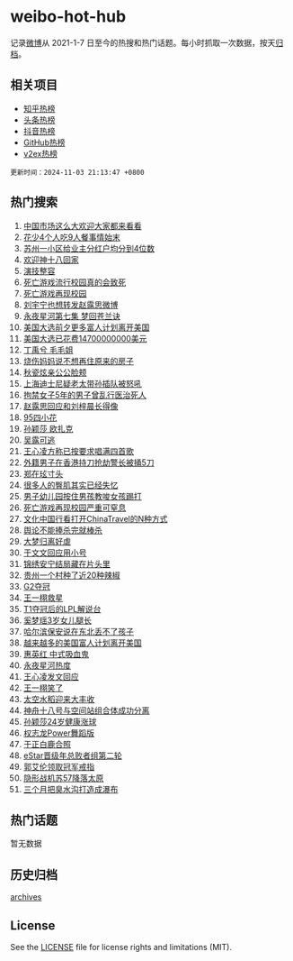 # weibo-hot-hub

记录[微博](https://www.weibo.com)从 2021-1-7 日至今的热搜和热门话题。每小时抓取一次数据，按天[归档](archives)。

## 相关项目

- [知乎热榜](https://github.com/lonnyzhang423/zhihu-hot-hub)
- [头条热榜](https://github.com/lonnyzhang423/toutiao-hot-hub)
- [抖音热榜](https://github.com/lonnyzhang423/douyin-hot-hub)
- [GitHub热榜](https://github.com/lonnyzhang423/github-hot-hub)
- [v2ex热榜](https://github.com/lonnyzhang423/v2ex-hot-hub)


`更新时间：2024-11-03 21:13:47 +0800`

## 热门搜索

1. [中国市场这么大欢迎大家都来看看](https://m.weibo.cn/search?containerid=100103type%3D1%26t%3D10%26q%3D%23%E4%B8%AD%E5%9B%BD%E5%B8%82%E5%9C%BA%E8%BF%99%E4%B9%88%E5%A4%A7%E6%AC%A2%E8%BF%8E%E5%A4%A7%E5%AE%B6%E9%83%BD%E6%9D%A5%E7%9C%8B%E7%9C%8B%23&stream_entry_id=51&isnewpage=1&extparam=seat%3D1%26stream_entry_id%3D51%26c_type%3D51%26pos%3D0%26cate%3D10103%26q%3D%2523%25E4%25B8%25AD%25E5%259B%25BD%25E5%25B8%2582%25E5%259C%25BA%25E8%25BF%2599%25E4%25B9%2588%25E5%25A4%25A7%25E6%25AC%25A2%25E8%25BF%258E%25E5%25A4%25A7%25E5%25AE%25B6%25E9%2583%25BD%25E6%259D%25A5%25E7%259C%258B%25E7%259C%258B%2523%26dgr%3D0%26filter_type%3Drealtimehot%26display_time%3D1730639626%26pre_seqid%3D17306396268630277389288)
1. [花少4个人吃9人餐事情始末](https://m.weibo.cn/search?containerid=100103type%3D1%26t%3D10%26q%3D%23%E8%8A%B1%E5%B0%914%E4%B8%AA%E4%BA%BA%E5%90%839%E4%BA%BA%E9%A4%90%E4%BA%8B%E6%83%85%E5%A7%8B%E6%9C%AB%23&stream_entry_id=31&isnewpage=1&extparam=seat%3D1%26c_type%3D31%26cate%3D5001%26pos%3D0%26realpos%3D1%26stream_entry_id%3D31%26flag%3D2%26filter_type%3Drealtimehot%26lcate%3D5001%26q%3D%2523%25E8%258A%25B1%25E5%25B0%25914%25E4%25B8%25AA%25E4%25BA%25BA%25E5%2590%25839%25E4%25BA%25BA%25E9%25A4%2590%25E4%25BA%258B%25E6%2583%2585%25E5%25A7%258B%25E6%259C%25AB%2523%26dgr%3D0%26band_rank%3D1%26display_time%3D1730639626%26pre_seqid%3D17306396268630277389288)
1. [苏州一小区给业主分红户均分到4位数](https://m.weibo.cn/search?containerid=100103type%3D1%26t%3D10%26q%3D%23%E8%8B%8F%E5%B7%9E%E4%B8%80%E5%B0%8F%E5%8C%BA%E7%BB%99%E4%B8%9A%E4%B8%BB%E5%88%86%E7%BA%A2%E6%88%B7%E5%9D%87%E5%88%86%E5%88%B04%E4%BD%8D%E6%95%B0%23&stream_entry_id=31&isnewpage=1&extparam=seat%3D1%26c_type%3D31%26cate%3D5001%26pos%3D1%26realpos%3D2%26stream_entry_id%3D31%26flag%3D1%26filter_type%3Drealtimehot%26lcate%3D5001%26q%3D%2523%25E8%258B%258F%25E5%25B7%259E%25E4%25B8%2580%25E5%25B0%258F%25E5%258C%25BA%25E7%25BB%2599%25E4%25B8%259A%25E4%25B8%25BB%25E5%2588%2586%25E7%25BA%25A2%25E6%2588%25B7%25E5%259D%2587%25E5%2588%2586%25E5%2588%25B04%25E4%25BD%258D%25E6%2595%25B0%2523%26dgr%3D0%26band_rank%3D2%26display_time%3D1730639626%26pre_seqid%3D17306396268630277389288)
1. [欢迎神十八回家](https://m.weibo.cn/search?containerid=100103type%3D1%26t%3D10%26q%3D%23%E6%AC%A2%E8%BF%8E%E7%A5%9E%E5%8D%81%E5%85%AB%E5%9B%9E%E5%AE%B6%23&stream_entry_id=31&isnewpage=1&extparam=seat%3D1%26c_type%3D31%26cate%3D5001%26pos%3D2%26realpos%3D3%26stream_entry_id%3D31%26flag%3D1%26filter_type%3Drealtimehot%26lcate%3D5001%26q%3D%2523%25E6%25AC%25A2%25E8%25BF%258E%25E7%25A5%259E%25E5%258D%2581%25E5%2585%25AB%25E5%259B%259E%25E5%25AE%25B6%2523%26dgr%3D0%26band_rank%3D3%26display_time%3D1730639626%26pre_seqid%3D17306396268630277389288)
1. [演技整容](https://m.weibo.cn/search?containerid=100103type%3D1%26t%3D10%26q%3D%E6%BC%94%E6%8A%80%E6%95%B4%E5%AE%B9&stream_entry_id=31&isnewpage=1&extparam=seat%3D1%26c_type%3D31%26cate%3D5001%26pos%3D3%26realpos%3D4%26stream_entry_id%3D31%26flag%3D1%26filter_type%3Drealtimehot%26lcate%3D5001%26q%3D%25E6%25BC%2594%25E6%258A%2580%25E6%2595%25B4%25E5%25AE%25B9%26dgr%3D0%26band_rank%3D4%26display_time%3D1730639626%26pre_seqid%3D17306396268630277389288)
1. [死亡游戏流行校园真的会致死](https://m.weibo.cn/search?containerid=100103type%3D1%26t%3D10%26q%3D%23%E6%AD%BB%E4%BA%A1%E6%B8%B8%E6%88%8F%E6%B5%81%E8%A1%8C%E6%A0%A1%E5%9B%AD%E7%9C%9F%E7%9A%84%E4%BC%9A%E8%87%B4%E6%AD%BB%23&stream_entry_id=31&isnewpage=1&extparam=seat%3D1%26c_type%3D31%26cate%3D5001%26pos%3D4%26realpos%3D5%26stream_entry_id%3D31%26flag%3D1%26filter_type%3Drealtimehot%26lcate%3D5001%26q%3D%2523%25E6%25AD%25BB%25E4%25BA%25A1%25E6%25B8%25B8%25E6%2588%258F%25E6%25B5%2581%25E8%25A1%258C%25E6%25A0%25A1%25E5%259B%25AD%25E7%259C%259F%25E7%259A%2584%25E4%25BC%259A%25E8%2587%25B4%25E6%25AD%25BB%2523%26dgr%3D0%26band_rank%3D5%26display_time%3D1730639626%26pre_seqid%3D17306396268630277389288)
1. [死亡游戏再现校园](https://m.weibo.cn/search?containerid=100103type%3D1%26t%3D10%26q%3D%23%E6%AD%BB%E4%BA%A1%E6%B8%B8%E6%88%8F%E5%86%8D%E7%8E%B0%E6%A0%A1%E5%9B%AD%23&stream_entry_id=31&isnewpage=1&extparam=seat%3D1%26c_type%3D31%26cate%3D5001%26pos%3D5%26realpos%3D6%26stream_entry_id%3D31%26flag%3D0%26filter_type%3Drealtimehot%26lcate%3D5001%26q%3D%2523%25E6%25AD%25BB%25E4%25BA%25A1%25E6%25B8%25B8%25E6%2588%258F%25E5%2586%258D%25E7%258E%25B0%25E6%25A0%25A1%25E5%259B%25AD%2523%26dgr%3D0%26band_rank%3D6%26display_time%3D1730639626%26pre_seqid%3D17306396268630277389288)
1. [刘宇宁也想转发赵露思微博](https://m.weibo.cn/search?containerid=100103type%3D1%26t%3D10%26q%3D%23%E5%88%98%E5%AE%87%E5%AE%81%E4%B9%9F%E6%83%B3%E8%BD%AC%E5%8F%91%E8%B5%B5%E9%9C%B2%E6%80%9D%E5%BE%AE%E5%8D%9A%23&stream_entry_id=31&isnewpage=1&extparam=seat%3D1%26c_type%3D31%26cate%3D5001%26pos%3D6%26realpos%3D7%26stream_entry_id%3D31%26flag%3D1%26filter_type%3Drealtimehot%26lcate%3D5001%26q%3D%2523%25E5%2588%2598%25E5%25AE%2587%25E5%25AE%2581%25E4%25B9%259F%25E6%2583%25B3%25E8%25BD%25AC%25E5%258F%2591%25E8%25B5%25B5%25E9%259C%25B2%25E6%2580%259D%25E5%25BE%25AE%25E5%258D%259A%2523%26dgr%3D0%26band_rank%3D7%26display_time%3D1730639626%26pre_seqid%3D17306396268630277389288)
1. [永夜星河第七集 梦回苍兰诀](https://m.weibo.cn/search?containerid=100103type%3D1%26t%3D10%26q%3D%E6%B0%B8%E5%A4%9C%E6%98%9F%E6%B2%B3%E7%AC%AC%E4%B8%83%E9%9B%86+%E6%A2%A6%E5%9B%9E%E8%8B%8D%E5%85%B0%E8%AF%80&stream_entry_id=31&isnewpage=1&extparam=seat%3D1%26c_type%3D31%26cate%3D5001%26pos%3D7%26realpos%3D8%26stream_entry_id%3D31%26flag%3D1%26filter_type%3Drealtimehot%26lcate%3D5001%26q%3D%25E6%25B0%25B8%25E5%25A4%259C%25E6%2598%259F%25E6%25B2%25B3%25E7%25AC%25AC%25E4%25B8%2583%25E9%259B%2586%2520%25E6%25A2%25A6%25E5%259B%259E%25E8%258B%258D%25E5%2585%25B0%25E8%25AF%2580%26dgr%3D0%26band_rank%3D8%26display_time%3D1730639626%26pre_seqid%3D17306396268630277389288)
1. [美国大选前夕更多富人计划离开美国](https://m.weibo.cn/search?containerid=100103type%3D1%26t%3D10%26q%3D%23%E7%BE%8E%E5%9B%BD%E5%A4%A7%E9%80%89%E5%89%8D%E5%A4%95%E6%9B%B4%E5%A4%9A%E5%AF%8C%E4%BA%BA%E8%AE%A1%E5%88%92%E7%A6%BB%E5%BC%80%E7%BE%8E%E5%9B%BD%23&stream_entry_id=31&isnewpage=1&extparam=seat%3D1%26c_type%3D31%26cate%3D5001%26pos%3D8%26realpos%3D9%26stream_entry_id%3D31%26flag%3D0%26filter_type%3Drealtimehot%26lcate%3D5001%26q%3D%2523%25E7%25BE%258E%25E5%259B%25BD%25E5%25A4%25A7%25E9%2580%2589%25E5%2589%258D%25E5%25A4%2595%25E6%259B%25B4%25E5%25A4%259A%25E5%25AF%258C%25E4%25BA%25BA%25E8%25AE%25A1%25E5%2588%2592%25E7%25A6%25BB%25E5%25BC%2580%25E7%25BE%258E%25E5%259B%25BD%2523%26dgr%3D0%26band_rank%3D9%26display_time%3D1730639626%26pre_seqid%3D17306396268630277389288)
1. [美国大选已花费14700000000美元](https://m.weibo.cn/search?containerid=100103type%3D1%26t%3D10%26q%3D%23%E7%BE%8E%E5%9B%BD%E5%A4%A7%E9%80%89%E5%B7%B2%E8%8A%B1%E8%B4%B914700000000%E7%BE%8E%E5%85%83%23&stream_entry_id=31&isnewpage=1&extparam=seat%3D1%26c_type%3D31%26cate%3D5001%26pos%3D9%26realpos%3D10%26stream_entry_id%3D31%26flag%3D1%26filter_type%3Drealtimehot%26lcate%3D5001%26q%3D%2523%25E7%25BE%258E%25E5%259B%25BD%25E5%25A4%25A7%25E9%2580%2589%25E5%25B7%25B2%25E8%258A%25B1%25E8%25B4%25B914700000000%25E7%25BE%258E%25E5%2585%2583%2523%26dgr%3D0%26band_rank%3D10%26display_time%3D1730639626%26pre_seqid%3D17306396268630277389288)
1. [丁禹兮 毛毛姐](https://m.weibo.cn/search?containerid=100103type%3D1%26t%3D10%26q%3D%E4%B8%81%E7%A6%B9%E5%85%AE+%E6%AF%9B%E6%AF%9B%E5%A7%90&stream_entry_id=31&isnewpage=1&extparam=seat%3D1%26c_type%3D31%26cate%3D5001%26pos%3D10%26realpos%3D11%26stream_entry_id%3D31%26flag%3D1%26filter_type%3Drealtimehot%26lcate%3D5001%26q%3D%25E4%25B8%2581%25E7%25A6%25B9%25E5%2585%25AE%2520%25E6%25AF%259B%25E6%25AF%259B%25E5%25A7%2590%26dgr%3D0%26band_rank%3D11%26display_time%3D1730639626%26pre_seqid%3D17306396268630277389288)
1. [烧伤妈妈说不想再住原来的房子](https://m.weibo.cn/search?containerid=100103type%3D1%26t%3D10%26q%3D%23%E7%83%A7%E4%BC%A4%E5%A6%88%E5%A6%88%E8%AF%B4%E4%B8%8D%E6%83%B3%E5%86%8D%E4%BD%8F%E5%8E%9F%E6%9D%A5%E7%9A%84%E6%88%BF%E5%AD%90%23&stream_entry_id=31&isnewpage=1&extparam=seat%3D1%26c_type%3D31%26cate%3D5001%26pos%3D11%26realpos%3D12%26stream_entry_id%3D31%26flag%3D0%26filter_type%3Drealtimehot%26lcate%3D5001%26q%3D%2523%25E7%2583%25A7%25E4%25BC%25A4%25E5%25A6%2588%25E5%25A6%2588%25E8%25AF%25B4%25E4%25B8%258D%25E6%2583%25B3%25E5%2586%258D%25E4%25BD%258F%25E5%258E%259F%25E6%259D%25A5%25E7%259A%2584%25E6%2588%25BF%25E5%25AD%2590%2523%26dgr%3D0%26band_rank%3D12%26display_time%3D1730639626%26pre_seqid%3D17306396268630277389288)
1. [秋瓷炫亲公公脸颊](https://m.weibo.cn/search?containerid=100103type%3D1%26t%3D10%26q%3D%23%E7%A7%8B%E7%93%B7%E7%82%AB%E4%BA%B2%E5%85%AC%E5%85%AC%E8%84%B8%E9%A2%8A%23&stream_entry_id=31&isnewpage=1&extparam=seat%3D1%26c_type%3D31%26cate%3D5001%26pos%3D12%26realpos%3D13%26stream_entry_id%3D31%26flag%3D2%26filter_type%3Drealtimehot%26lcate%3D5001%26q%3D%2523%25E7%25A7%258B%25E7%2593%25B7%25E7%2582%25AB%25E4%25BA%25B2%25E5%2585%25AC%25E5%2585%25AC%25E8%2584%25B8%25E9%25A2%258A%2523%26dgr%3D0%26band_rank%3D13%26display_time%3D1730639626%26pre_seqid%3D17306396268630277389288)
1. [上海迪士尼疑老太带孙插队被怒吼](https://m.weibo.cn/search?containerid=100103type%3D1%26t%3D10%26q%3D%23%E4%B8%8A%E6%B5%B7%E8%BF%AA%E5%A3%AB%E5%B0%BC%E7%96%91%E8%80%81%E5%A4%AA%E5%B8%A6%E5%AD%99%E6%8F%92%E9%98%9F%E8%A2%AB%E6%80%92%E5%90%BC%23&stream_entry_id=31&isnewpage=1&extparam=seat%3D1%26c_type%3D31%26cate%3D5001%26pos%3D13%26realpos%3D14%26stream_entry_id%3D31%26flag%3D1%26filter_type%3Drealtimehot%26lcate%3D5001%26q%3D%2523%25E4%25B8%258A%25E6%25B5%25B7%25E8%25BF%25AA%25E5%25A3%25AB%25E5%25B0%25BC%25E7%2596%2591%25E8%2580%2581%25E5%25A4%25AA%25E5%25B8%25A6%25E5%25AD%2599%25E6%258F%2592%25E9%2598%259F%25E8%25A2%25AB%25E6%2580%2592%25E5%2590%25BC%2523%26dgr%3D0%26band_rank%3D14%26display_time%3D1730639626%26pre_seqid%3D17306396268630277389288)
1. [拘禁女子5年的男子曾乱行医治死人](https://m.weibo.cn/search?containerid=100103type%3D1%26t%3D10%26q%3D%23%E6%8B%98%E7%A6%81%E5%A5%B3%E5%AD%905%E5%B9%B4%E7%9A%84%E7%94%B7%E5%AD%90%E6%9B%BE%E4%B9%B1%E8%A1%8C%E5%8C%BB%E6%B2%BB%E6%AD%BB%E4%BA%BA%23&stream_entry_id=31&isnewpage=1&extparam=seat%3D1%26c_type%3D31%26cate%3D5001%26pos%3D14%26realpos%3D15%26stream_entry_id%3D31%26flag%3D1%26filter_type%3Drealtimehot%26lcate%3D5001%26q%3D%2523%25E6%258B%2598%25E7%25A6%2581%25E5%25A5%25B3%25E5%25AD%25905%25E5%25B9%25B4%25E7%259A%2584%25E7%2594%25B7%25E5%25AD%2590%25E6%259B%25BE%25E4%25B9%25B1%25E8%25A1%258C%25E5%258C%25BB%25E6%25B2%25BB%25E6%25AD%25BB%25E4%25BA%25BA%2523%26dgr%3D0%26band_rank%3D15%26display_time%3D1730639626%26pre_seqid%3D17306396268630277389288)
1. [赵露思回应和刘梓晨长得像](https://m.weibo.cn/search?containerid=100103type%3D1%26t%3D10%26q%3D%23%E8%B5%B5%E9%9C%B2%E6%80%9D%E5%9B%9E%E5%BA%94%E5%92%8C%E5%88%98%E6%A2%93%E6%99%A8%E9%95%BF%E5%BE%97%E5%83%8F%23&stream_entry_id=31&isnewpage=1&extparam=seat%3D1%26c_type%3D31%26cate%3D5001%26pos%3D15%26realpos%3D16%26stream_entry_id%3D31%26flag%3D2%26filter_type%3Drealtimehot%26lcate%3D5001%26q%3D%2523%25E8%25B5%25B5%25E9%259C%25B2%25E6%2580%259D%25E5%259B%259E%25E5%25BA%2594%25E5%2592%258C%25E5%2588%2598%25E6%25A2%2593%25E6%2599%25A8%25E9%2595%25BF%25E5%25BE%2597%25E5%2583%258F%2523%26dgr%3D0%26band_rank%3D16%26display_time%3D1730639626%26pre_seqid%3D17306396268630277389288)
1. [95四小花](https://m.weibo.cn/search?containerid=100103type%3D1%26t%3D10%26q%3D95%E5%9B%9B%E5%B0%8F%E8%8A%B1&stream_entry_id=31&isnewpage=1&extparam=seat%3D1%26c_type%3D31%26cate%3D5001%26pos%3D16%26realpos%3D17%26stream_entry_id%3D31%26flag%3D0%26filter_type%3Drealtimehot%26lcate%3D5001%26q%3D95%25E5%259B%259B%25E5%25B0%258F%25E8%258A%25B1%26dgr%3D0%26band_rank%3D17%26display_time%3D1730639626%26pre_seqid%3D17306396268630277389288)
1. [孙颖莎 欧扎克](https://m.weibo.cn/search?containerid=100103type%3D1%26t%3D10%26q%3D%E5%AD%99%E9%A2%96%E8%8E%8E+%E6%AC%A7%E6%89%8E%E5%85%8B&stream_entry_id=31&isnewpage=1&extparam=seat%3D1%26c_type%3D31%26cate%3D5001%26pos%3D17%26realpos%3D18%26stream_entry_id%3D31%26flag%3D0%26filter_type%3Drealtimehot%26lcate%3D5001%26q%3D%25E5%25AD%2599%25E9%25A2%2596%25E8%258E%258E%2520%25E6%25AC%25A7%25E6%2589%258E%25E5%2585%258B%26dgr%3D0%26band_rank%3D18%26display_time%3D1730639626%26pre_seqid%3D17306396268630277389288)
1. [吴露可逃](https://m.weibo.cn/search?containerid=100103type%3D1%26t%3D10%26q%3D%23%E5%90%B4%E9%9C%B2%E5%8F%AF%E9%80%83%23&stream_entry_id=31&isnewpage=1&extparam=seat%3D1%26c_type%3D31%26cate%3D5001%26pos%3D18%26realpos%3D19%26stream_entry_id%3D31%26flag%3D2%26filter_type%3Drealtimehot%26lcate%3D5001%26q%3D%2523%25E5%2590%25B4%25E9%259C%25B2%25E5%258F%25AF%25E9%2580%2583%2523%26dgr%3D0%26band_rank%3D19%26display_time%3D1730639626%26pre_seqid%3D17306396268630277389288)
1. [王心凌方称已按要求唱满四首歌](https://m.weibo.cn/search?containerid=100103type%3D1%26t%3D10%26q%3D%23%E7%8E%8B%E5%BF%83%E5%87%8C%E6%96%B9%E7%A7%B0%E5%B7%B2%E6%8C%89%E8%A6%81%E6%B1%82%E5%94%B1%E6%BB%A1%E5%9B%9B%E9%A6%96%E6%AD%8C%23&stream_entry_id=31&isnewpage=1&extparam=seat%3D1%26c_type%3D31%26cate%3D5001%26pos%3D19%26realpos%3D20%26stream_entry_id%3D31%26flag%3D2%26filter_type%3Drealtimehot%26lcate%3D5001%26q%3D%2523%25E7%258E%258B%25E5%25BF%2583%25E5%2587%258C%25E6%2596%25B9%25E7%25A7%25B0%25E5%25B7%25B2%25E6%258C%2589%25E8%25A6%2581%25E6%25B1%2582%25E5%2594%25B1%25E6%25BB%25A1%25E5%259B%259B%25E9%25A6%2596%25E6%25AD%258C%2523%26dgr%3D0%26band_rank%3D20%26display_time%3D1730639626%26pre_seqid%3D17306396268630277389288)
1. [外籍男子在香港持刀抢劫警长被捅5刀](https://m.weibo.cn/search?containerid=100103type%3D1%26t%3D10%26q%3D%23%E5%A4%96%E7%B1%8D%E7%94%B7%E5%AD%90%E5%9C%A8%E9%A6%99%E6%B8%AF%E6%8C%81%E5%88%80%E6%8A%A2%E5%8A%AB%E8%AD%A6%E9%95%BF%E8%A2%AB%E6%8D%855%E5%88%80%23&stream_entry_id=31&isnewpage=1&extparam=seat%3D1%26c_type%3D31%26cate%3D5001%26pos%3D20%26realpos%3D21%26stream_entry_id%3D31%26flag%3D1%26filter_type%3Drealtimehot%26lcate%3D5001%26q%3D%2523%25E5%25A4%2596%25E7%25B1%258D%25E7%2594%25B7%25E5%25AD%2590%25E5%259C%25A8%25E9%25A6%2599%25E6%25B8%25AF%25E6%258C%2581%25E5%2588%2580%25E6%258A%25A2%25E5%258A%25AB%25E8%25AD%25A6%25E9%2595%25BF%25E8%25A2%25AB%25E6%258D%25855%25E5%2588%2580%2523%26dgr%3D0%26band_rank%3D21%26display_time%3D1730639626%26pre_seqid%3D17306396268630277389288)
1. [郑在玹寸头](https://m.weibo.cn/search?containerid=100103type%3D1%26t%3D10%26q%3D%23%E9%83%91%E5%9C%A8%E7%8E%B9%E5%AF%B8%E5%A4%B4%23&stream_entry_id=31&isnewpage=1&extparam=seat%3D1%26c_type%3D31%26cate%3D5001%26pos%3D21%26realpos%3D22%26stream_entry_id%3D31%26flag%3D1%26filter_type%3Drealtimehot%26lcate%3D5001%26q%3D%2523%25E9%2583%2591%25E5%259C%25A8%25E7%258E%25B9%25E5%25AF%25B8%25E5%25A4%25B4%2523%26dgr%3D0%26band_rank%3D22%26display_time%3D1730639626%26pre_seqid%3D17306396268630277389288)
1. [很多人的臀肌其实已经失忆](https://m.weibo.cn/search?containerid=100103type%3D1%26t%3D10%26q%3D%23%E5%BE%88%E5%A4%9A%E4%BA%BA%E7%9A%84%E8%87%80%E8%82%8C%E5%85%B6%E5%AE%9E%E5%B7%B2%E7%BB%8F%E5%A4%B1%E5%BF%86%23&stream_entry_id=31&isnewpage=1&extparam=seat%3D1%26c_type%3D31%26cate%3D5001%26pos%3D22%26realpos%3D23%26stream_entry_id%3D31%26flag%3D1%26filter_type%3Drealtimehot%26lcate%3D5001%26q%3D%2523%25E5%25BE%2588%25E5%25A4%259A%25E4%25BA%25BA%25E7%259A%2584%25E8%2587%2580%25E8%2582%258C%25E5%2585%25B6%25E5%25AE%259E%25E5%25B7%25B2%25E7%25BB%258F%25E5%25A4%25B1%25E5%25BF%2586%2523%26dgr%3D0%26band_rank%3D23%26display_time%3D1730639626%26pre_seqid%3D17306396268630277389288)
1. [男子幼儿园按住男孩教唆女孩踢打](https://m.weibo.cn/search?containerid=100103type%3D1%26t%3D10%26q%3D%23%E7%94%B7%E5%AD%90%E5%B9%BC%E5%84%BF%E5%9B%AD%E6%8C%89%E4%BD%8F%E7%94%B7%E5%AD%A9%E6%95%99%E5%94%86%E5%A5%B3%E5%AD%A9%E8%B8%A2%E6%89%93%23&stream_entry_id=31&isnewpage=1&extparam=seat%3D1%26c_type%3D31%26cate%3D5001%26pos%3D23%26realpos%3D24%26stream_entry_id%3D31%26flag%3D0%26filter_type%3Drealtimehot%26lcate%3D5001%26q%3D%2523%25E7%2594%25B7%25E5%25AD%2590%25E5%25B9%25BC%25E5%2584%25BF%25E5%259B%25AD%25E6%258C%2589%25E4%25BD%258F%25E7%2594%25B7%25E5%25AD%25A9%25E6%2595%2599%25E5%2594%2586%25E5%25A5%25B3%25E5%25AD%25A9%25E8%25B8%25A2%25E6%2589%2593%2523%26dgr%3D0%26band_rank%3D24%26display_time%3D1730639626%26pre_seqid%3D17306396268630277389288)
1. [死亡游戏再现校园严重可窒息](https://m.weibo.cn/search?containerid=100103type%3D1%26t%3D10%26q%3D%23%E6%AD%BB%E4%BA%A1%E6%B8%B8%E6%88%8F%E5%86%8D%E7%8E%B0%E6%A0%A1%E5%9B%AD%E4%B8%A5%E9%87%8D%E5%8F%AF%E7%AA%92%E6%81%AF%23&stream_entry_id=31&isnewpage=1&extparam=seat%3D1%26c_type%3D31%26cate%3D5001%26pos%3D24%26realpos%3D25%26stream_entry_id%3D31%26flag%3D0%26filter_type%3Drealtimehot%26lcate%3D5001%26q%3D%2523%25E6%25AD%25BB%25E4%25BA%25A1%25E6%25B8%25B8%25E6%2588%258F%25E5%2586%258D%25E7%258E%25B0%25E6%25A0%25A1%25E5%259B%25AD%25E4%25B8%25A5%25E9%2587%258D%25E5%258F%25AF%25E7%25AA%2592%25E6%2581%25AF%2523%26dgr%3D0%26band_rank%3D25%26display_time%3D1730639626%26pre_seqid%3D17306396268630277389288)
1. [文化中国行看打开ChinaTravel的N种方式](https://m.weibo.cn/search?containerid=100103type%3D1%26t%3D10%26q%3D%23%E6%96%87%E5%8C%96%E4%B8%AD%E5%9B%BD%E8%A1%8C%E7%9C%8B%E6%89%93%E5%BC%80ChinaTravel%E7%9A%84N%E7%A7%8D%E6%96%B9%E5%BC%8F%23&stream_entry_id=31&isnewpage=1&extparam=seat%3D1%26c_type%3D31%26cate%3D5001%26pos%3D25%26realpos%3D26%26stream_entry_id%3D31%26flag%3D1%26filter_type%3Drealtimehot%26lcate%3D5001%26q%3D%2523%25E6%2596%2587%25E5%258C%2596%25E4%25B8%25AD%25E5%259B%25BD%25E8%25A1%258C%25E7%259C%258B%25E6%2589%2593%25E5%25BC%2580ChinaTravel%25E7%259A%2584N%25E7%25A7%258D%25E6%2596%25B9%25E5%25BC%258F%2523%26dgr%3D0%26band_rank%3D26%26display_time%3D1730639626%26pre_seqid%3D17306396268630277389288)
1. [舆论不能捧杀完就棒杀](https://m.weibo.cn/search?containerid=100103type%3D1%26t%3D10%26q%3D%23%E8%88%86%E8%AE%BA%E4%B8%8D%E8%83%BD%E6%8D%A7%E6%9D%80%E5%AE%8C%E5%B0%B1%E6%A3%92%E6%9D%80%23&stream_entry_id=31&isnewpage=1&extparam=seat%3D1%26c_type%3D31%26cate%3D5001%26pos%3D26%26realpos%3D27%26stream_entry_id%3D31%26flag%3D1%26filter_type%3Drealtimehot%26lcate%3D5001%26q%3D%2523%25E8%2588%2586%25E8%25AE%25BA%25E4%25B8%258D%25E8%2583%25BD%25E6%258D%25A7%25E6%259D%2580%25E5%25AE%258C%25E5%25B0%25B1%25E6%25A3%2592%25E6%259D%2580%2523%26dgr%3D0%26band_rank%3D27%26display_time%3D1730639626%26pre_seqid%3D17306396268630277389288)
1. [大梦归离好虐](https://m.weibo.cn/search?containerid=100103type%3D1%26t%3D10%26q%3D%E5%A4%A7%E6%A2%A6%E5%BD%92%E7%A6%BB%E5%A5%BD%E8%99%90&stream_entry_id=31&isnewpage=1&extparam=seat%3D1%26c_type%3D31%26cate%3D5001%26pos%3D27%26realpos%3D28%26stream_entry_id%3D31%26flag%3D1%26filter_type%3Drealtimehot%26lcate%3D5001%26q%3D%25E5%25A4%25A7%25E6%25A2%25A6%25E5%25BD%2592%25E7%25A6%25BB%25E5%25A5%25BD%25E8%2599%2590%26dgr%3D0%26band_rank%3D28%26display_time%3D1730639626%26pre_seqid%3D17306396268630277389288)
1. [于文文回应用小号](https://m.weibo.cn/search?containerid=100103type%3D1%26t%3D10%26q%3D%23%E4%BA%8E%E6%96%87%E6%96%87%E5%9B%9E%E5%BA%94%E7%94%A8%E5%B0%8F%E5%8F%B7%23&stream_entry_id=31&isnewpage=1&extparam=seat%3D1%26c_type%3D31%26cate%3D5001%26pos%3D28%26realpos%3D29%26stream_entry_id%3D31%26flag%3D1%26filter_type%3Drealtimehot%26lcate%3D5001%26q%3D%2523%25E4%25BA%258E%25E6%2596%2587%25E6%2596%2587%25E5%259B%259E%25E5%25BA%2594%25E7%2594%25A8%25E5%25B0%258F%25E5%258F%25B7%2523%26dgr%3D0%26band_rank%3D29%26display_time%3D1730639626%26pre_seqid%3D17306396268630277389288)
1. [锦绣安宁结局藏在片头里](https://m.weibo.cn/search?containerid=100103type%3D1%26t%3D10%26q%3D%E9%94%A6%E7%BB%A3%E5%AE%89%E5%AE%81%E7%BB%93%E5%B1%80%E8%97%8F%E5%9C%A8%E7%89%87%E5%A4%B4%E9%87%8C&stream_entry_id=31&isnewpage=1&extparam=seat%3D1%26c_type%3D31%26cate%3D5001%26pos%3D29%26realpos%3D30%26stream_entry_id%3D31%26flag%3D1%26filter_type%3Drealtimehot%26lcate%3D5001%26q%3D%25E9%2594%25A6%25E7%25BB%25A3%25E5%25AE%2589%25E5%25AE%2581%25E7%25BB%2593%25E5%25B1%2580%25E8%2597%258F%25E5%259C%25A8%25E7%2589%2587%25E5%25A4%25B4%25E9%2587%258C%26dgr%3D0%26band_rank%3D30%26display_time%3D1730639626%26pre_seqid%3D17306396268630277389288)
1. [贵州一个村种了近20种辣椒](https://m.weibo.cn/search?containerid=100103type%3D1%26t%3D10%26q%3D%23%E8%B4%B5%E5%B7%9E%E4%B8%80%E4%B8%AA%E6%9D%91%E7%A7%8D%E4%BA%86%E8%BF%9120%E7%A7%8D%E8%BE%A3%E6%A4%92%23&stream_entry_id=31&isnewpage=1&extparam=seat%3D1%26c_type%3D31%26cate%3D5001%26pos%3D30%26realpos%3D31%26stream_entry_id%3D31%26flag%3D1%26filter_type%3Drealtimehot%26lcate%3D5001%26q%3D%2523%25E8%25B4%25B5%25E5%25B7%259E%25E4%25B8%2580%25E4%25B8%25AA%25E6%259D%2591%25E7%25A7%258D%25E4%25BA%2586%25E8%25BF%259120%25E7%25A7%258D%25E8%25BE%25A3%25E6%25A4%2592%2523%26dgr%3D0%26band_rank%3D31%26display_time%3D1730639626%26pre_seqid%3D17306396268630277389288)
1. [G2夺冠](https://m.weibo.cn/search?containerid=100103type%3D1%26t%3D10%26q%3DG2%E5%A4%BA%E5%86%A0&stream_entry_id=31&isnewpage=1&extparam=seat%3D1%26c_type%3D31%26cate%3D5001%26pos%3D31%26realpos%3D32%26stream_entry_id%3D31%26flag%3D1%26filter_type%3Drealtimehot%26lcate%3D5001%26q%3DG2%25E5%25A4%25BA%25E5%2586%25A0%26dgr%3D0%26band_rank%3D32%26display_time%3D1730639626%26pre_seqid%3D17306396268630277389288)
1. [王一栩救星](https://m.weibo.cn/search?containerid=100103type%3D1%26t%3D10%26q%3D%E7%8E%8B%E4%B8%80%E6%A0%A9%E6%95%91%E6%98%9F&stream_entry_id=31&isnewpage=1&extparam=seat%3D1%26c_type%3D31%26cate%3D5001%26pos%3D32%26realpos%3D33%26stream_entry_id%3D31%26flag%3D1%26filter_type%3Drealtimehot%26lcate%3D5001%26q%3D%25E7%258E%258B%25E4%25B8%2580%25E6%25A0%25A9%25E6%2595%2591%25E6%2598%259F%26dgr%3D0%26band_rank%3D33%26display_time%3D1730639626%26pre_seqid%3D17306396268630277389288)
1. [T1夺冠后的LPL解说台](https://m.weibo.cn/search?containerid=100103type%3D1%26t%3D10%26q%3D%23T1%E5%A4%BA%E5%86%A0%E5%90%8E%E7%9A%84LPL%E8%A7%A3%E8%AF%B4%E5%8F%B0%23&stream_entry_id=31&isnewpage=1&extparam=seat%3D1%26c_type%3D31%26cate%3D5001%26pos%3D33%26realpos%3D34%26stream_entry_id%3D31%26flag%3D0%26filter_type%3Drealtimehot%26lcate%3D5001%26q%3D%2523T1%25E5%25A4%25BA%25E5%2586%25A0%25E5%2590%258E%25E7%259A%2584LPL%25E8%25A7%25A3%25E8%25AF%25B4%25E5%258F%25B0%2523%26dgr%3D0%26band_rank%3D34%26display_time%3D1730639626%26pre_seqid%3D17306396268630277389288)
1. [奚梦瑶3岁女儿腿长](https://m.weibo.cn/search?containerid=100103type%3D1%26t%3D10%26q%3D%23%E5%A5%9A%E6%A2%A6%E7%91%B63%E5%B2%81%E5%A5%B3%E5%84%BF%E8%85%BF%E9%95%BF%23&stream_entry_id=31&isnewpage=1&extparam=seat%3D1%26c_type%3D31%26cate%3D5001%26pos%3D34%26realpos%3D35%26stream_entry_id%3D31%26flag%3D0%26filter_type%3Drealtimehot%26lcate%3D5001%26q%3D%2523%25E5%25A5%259A%25E6%25A2%25A6%25E7%2591%25B63%25E5%25B2%2581%25E5%25A5%25B3%25E5%2584%25BF%25E8%2585%25BF%25E9%2595%25BF%2523%26dgr%3D0%26band_rank%3D35%26display_time%3D1730639626%26pre_seqid%3D17306396268630277389288)
1. [哈尔滨保安说在东北丢不了孩子](https://m.weibo.cn/search?containerid=100103type%3D1%26t%3D10%26q%3D%23%E5%93%88%E5%B0%94%E6%BB%A8%E4%BF%9D%E5%AE%89%E8%AF%B4%E5%9C%A8%E4%B8%9C%E5%8C%97%E4%B8%A2%E4%B8%8D%E4%BA%86%E5%AD%A9%E5%AD%90%23&stream_entry_id=31&isnewpage=1&extparam=seat%3D1%26c_type%3D31%26cate%3D5001%26pos%3D35%26realpos%3D36%26stream_entry_id%3D31%26flag%3D0%26filter_type%3Drealtimehot%26lcate%3D5001%26q%3D%2523%25E5%2593%2588%25E5%25B0%2594%25E6%25BB%25A8%25E4%25BF%259D%25E5%25AE%2589%25E8%25AF%25B4%25E5%259C%25A8%25E4%25B8%259C%25E5%258C%2597%25E4%25B8%25A2%25E4%25B8%258D%25E4%25BA%2586%25E5%25AD%25A9%25E5%25AD%2590%2523%26dgr%3D0%26band_rank%3D36%26display_time%3D1730639626%26pre_seqid%3D17306396268630277389288)
1. [越来越多的美国富人计划离开美国](https://m.weibo.cn/search?containerid=100103type%3D1%26t%3D10%26q%3D%23%E8%B6%8A%E6%9D%A5%E8%B6%8A%E5%A4%9A%E7%9A%84%E7%BE%8E%E5%9B%BD%E5%AF%8C%E4%BA%BA%E8%AE%A1%E5%88%92%E7%A6%BB%E5%BC%80%E7%BE%8E%E5%9B%BD%23&stream_entry_id=31&isnewpage=1&extparam=seat%3D1%26c_type%3D31%26cate%3D5001%26pos%3D36%26realpos%3D37%26stream_entry_id%3D31%26flag%3D1%26filter_type%3Drealtimehot%26lcate%3D5001%26q%3D%2523%25E8%25B6%258A%25E6%259D%25A5%25E8%25B6%258A%25E5%25A4%259A%25E7%259A%2584%25E7%25BE%258E%25E5%259B%25BD%25E5%25AF%258C%25E4%25BA%25BA%25E8%25AE%25A1%25E5%2588%2592%25E7%25A6%25BB%25E5%25BC%2580%25E7%25BE%258E%25E5%259B%25BD%2523%26dgr%3D0%26band_rank%3D37%26display_time%3D1730639626%26pre_seqid%3D17306396268630277389288)
1. [惠英红 中式吸血鬼](https://m.weibo.cn/search?containerid=100103type%3D1%26t%3D10%26q%3D%E6%83%A0%E8%8B%B1%E7%BA%A2+%E4%B8%AD%E5%BC%8F%E5%90%B8%E8%A1%80%E9%AC%BC&stream_entry_id=31&isnewpage=1&extparam=seat%3D1%26c_type%3D31%26cate%3D5001%26pos%3D37%26realpos%3D38%26stream_entry_id%3D31%26flag%3D1%26filter_type%3Drealtimehot%26lcate%3D5001%26q%3D%25E6%2583%25A0%25E8%258B%25B1%25E7%25BA%25A2%2520%25E4%25B8%25AD%25E5%25BC%258F%25E5%2590%25B8%25E8%25A1%2580%25E9%25AC%25BC%26dgr%3D0%26band_rank%3D38%26display_time%3D1730639626%26pre_seqid%3D17306396268630277389288)
1. [永夜星河热度](https://m.weibo.cn/search?containerid=100103type%3D1%26t%3D10%26q%3D%E6%B0%B8%E5%A4%9C%E6%98%9F%E6%B2%B3%E7%83%AD%E5%BA%A6&stream_entry_id=31&isnewpage=1&extparam=seat%3D1%26c_type%3D31%26cate%3D5001%26pos%3D38%26realpos%3D39%26stream_entry_id%3D31%26flag%3D0%26filter_type%3Drealtimehot%26lcate%3D5001%26q%3D%25E6%25B0%25B8%25E5%25A4%259C%25E6%2598%259F%25E6%25B2%25B3%25E7%2583%25AD%25E5%25BA%25A6%26dgr%3D0%26band_rank%3D39%26display_time%3D1730639626%26pre_seqid%3D17306396268630277389288)
1. [王心凌发文回应](https://m.weibo.cn/search?containerid=100103type%3D1%26t%3D10%26q%3D%23%E7%8E%8B%E5%BF%83%E5%87%8C%E5%8F%91%E6%96%87%E5%9B%9E%E5%BA%94%23&stream_entry_id=31&isnewpage=1&extparam=seat%3D1%26c_type%3D31%26cate%3D5001%26pos%3D39%26realpos%3D40%26stream_entry_id%3D31%26flag%3D1%26filter_type%3Drealtimehot%26lcate%3D5001%26q%3D%2523%25E7%258E%258B%25E5%25BF%2583%25E5%2587%258C%25E5%258F%2591%25E6%2596%2587%25E5%259B%259E%25E5%25BA%2594%2523%26dgr%3D0%26band_rank%3D40%26display_time%3D1730639626%26pre_seqid%3D17306396268630277389288)
1. [王一栩笑了](https://m.weibo.cn/search?containerid=100103type%3D1%26t%3D10%26q%3D%23%E7%8E%8B%E4%B8%80%E6%A0%A9%E7%AC%91%E4%BA%86%23&stream_entry_id=31&isnewpage=1&extparam=seat%3D1%26c_type%3D31%26cate%3D5001%26pos%3D40%26realpos%3D41%26stream_entry_id%3D31%26flag%3D0%26filter_type%3Drealtimehot%26lcate%3D5001%26q%3D%2523%25E7%258E%258B%25E4%25B8%2580%25E6%25A0%25A9%25E7%25AC%2591%25E4%25BA%2586%2523%26dgr%3D0%26band_rank%3D41%26display_time%3D1730639626%26pre_seqid%3D17306396268630277389288)
1. [太空水稻迎来大丰收](https://m.weibo.cn/search?containerid=100103type%3D1%26t%3D10%26q%3D%23%E5%A4%AA%E7%A9%BA%E6%B0%B4%E7%A8%BB%E8%BF%8E%E6%9D%A5%E5%A4%A7%E4%B8%B0%E6%94%B6%23&stream_entry_id=31&isnewpage=1&extparam=seat%3D1%26c_type%3D31%26cate%3D5001%26pos%3D41%26realpos%3D42%26stream_entry_id%3D31%26flag%3D0%26filter_type%3Drealtimehot%26lcate%3D5001%26q%3D%2523%25E5%25A4%25AA%25E7%25A9%25BA%25E6%25B0%25B4%25E7%25A8%25BB%25E8%25BF%258E%25E6%259D%25A5%25E5%25A4%25A7%25E4%25B8%25B0%25E6%2594%25B6%2523%26dgr%3D0%26band_rank%3D42%26display_time%3D1730639626%26pre_seqid%3D17306396268630277389288)
1. [神舟十八号与空间站组合体成功分离](https://m.weibo.cn/search?containerid=100103type%3D1%26t%3D10%26q%3D%23%E7%A5%9E%E8%88%9F%E5%8D%81%E5%85%AB%E5%8F%B7%E4%B8%8E%E7%A9%BA%E9%97%B4%E7%AB%99%E7%BB%84%E5%90%88%E4%BD%93%E6%88%90%E5%8A%9F%E5%88%86%E7%A6%BB%23&stream_entry_id=31&isnewpage=1&extparam=seat%3D1%26c_type%3D31%26cate%3D5001%26pos%3D42%26realpos%3D43%26stream_entry_id%3D31%26flag%3D1%26filter_type%3Drealtimehot%26lcate%3D5001%26q%3D%2523%25E7%25A5%259E%25E8%2588%259F%25E5%258D%2581%25E5%2585%25AB%25E5%258F%25B7%25E4%25B8%258E%25E7%25A9%25BA%25E9%2597%25B4%25E7%25AB%2599%25E7%25BB%2584%25E5%2590%2588%25E4%25BD%2593%25E6%2588%2590%25E5%258A%259F%25E5%2588%2586%25E7%25A6%25BB%2523%26dgr%3D0%26band_rank%3D43%26display_time%3D1730639626%26pre_seqid%3D17306396268630277389288)
1. [孙颖莎24岁健康涨球](https://m.weibo.cn/search?containerid=100103type%3D1%26t%3D10%26q%3D%23%E5%AD%99%E9%A2%96%E8%8E%8E24%E5%B2%81%E5%81%A5%E5%BA%B7%E6%B6%A8%E7%90%83%23&stream_entry_id=31&isnewpage=1&extparam=seat%3D1%26c_type%3D31%26cate%3D5001%26pos%3D43%26realpos%3D44%26stream_entry_id%3D31%26flag%3D32768%26filter_type%3Drealtimehot%26lcate%3D5001%26q%3D%2523%25E5%25AD%2599%25E9%25A2%2596%25E8%258E%258E24%25E5%25B2%2581%25E5%2581%25A5%25E5%25BA%25B7%25E6%25B6%25A8%25E7%2590%2583%2523%26dgr%3D0%26band_rank%3D44%26display_time%3D1730639626%26pre_seqid%3D17306396268630277389288)
1. [权志龙Power舞蹈版](https://m.weibo.cn/search?containerid=100103type%3D1%26t%3D10%26q%3D%23%E6%9D%83%E5%BF%97%E9%BE%99Power%E8%88%9E%E8%B9%88%E7%89%88%23&stream_entry_id=31&isnewpage=1&extparam=seat%3D1%26c_type%3D31%26cate%3D5001%26pos%3D44%26realpos%3D45%26stream_entry_id%3D31%26flag%3D1%26filter_type%3Drealtimehot%26lcate%3D5001%26q%3D%2523%25E6%259D%2583%25E5%25BF%2597%25E9%25BE%2599Power%25E8%2588%259E%25E8%25B9%2588%25E7%2589%2588%2523%26dgr%3D0%26band_rank%3D45%26display_time%3D1730639626%26pre_seqid%3D17306396268630277389288)
1. [于正白鹿合照](https://m.weibo.cn/search?containerid=100103type%3D1%26t%3D10%26q%3D%23%E4%BA%8E%E6%AD%A3%E7%99%BD%E9%B9%BF%E5%90%88%E7%85%A7%23&stream_entry_id=31&isnewpage=1&extparam=seat%3D1%26c_type%3D31%26cate%3D5001%26pos%3D45%26realpos%3D46%26stream_entry_id%3D31%26flag%3D1%26filter_type%3Drealtimehot%26lcate%3D5001%26q%3D%2523%25E4%25BA%258E%25E6%25AD%25A3%25E7%2599%25BD%25E9%25B9%25BF%25E5%2590%2588%25E7%2585%25A7%2523%26dgr%3D0%26band_rank%3D46%26display_time%3D1730639626%26pre_seqid%3D17306396268630277389288)
1. [eStar晋级年总败者组第二轮](https://m.weibo.cn/search?containerid=100103type%3D1%26t%3D10%26q%3D%23eStar%E6%99%8B%E7%BA%A7%E5%B9%B4%E6%80%BB%E8%B4%A5%E8%80%85%E7%BB%84%E7%AC%AC%E4%BA%8C%E8%BD%AE%23&stream_entry_id=31&isnewpage=1&extparam=seat%3D1%26c_type%3D31%26cate%3D5001%26pos%3D46%26realpos%3D47%26stream_entry_id%3D31%26flag%3D1%26filter_type%3Drealtimehot%26lcate%3D5001%26q%3D%2523eStar%25E6%2599%258B%25E7%25BA%25A7%25E5%25B9%25B4%25E6%2580%25BB%25E8%25B4%25A5%25E8%2580%2585%25E7%25BB%2584%25E7%25AC%25AC%25E4%25BA%258C%25E8%25BD%25AE%2523%26dgr%3D0%26band_rank%3D47%26display_time%3D1730639626%26pre_seqid%3D17306396268630277389288)
1. [郭艾伦领取冠军戒指](https://m.weibo.cn/search?containerid=100103type%3D1%26t%3D10%26q%3D%23%E9%83%AD%E8%89%BE%E4%BC%A6%E9%A2%86%E5%8F%96%E5%86%A0%E5%86%9B%E6%88%92%E6%8C%87%23&stream_entry_id=31&isnewpage=1&extparam=seat%3D1%26c_type%3D31%26cate%3D5001%26pos%3D47%26realpos%3D48%26stream_entry_id%3D31%26flag%3D0%26filter_type%3Drealtimehot%26lcate%3D5001%26q%3D%2523%25E9%2583%25AD%25E8%2589%25BE%25E4%25BC%25A6%25E9%25A2%2586%25E5%258F%2596%25E5%2586%25A0%25E5%2586%259B%25E6%2588%2592%25E6%258C%2587%2523%26dgr%3D0%26band_rank%3D48%26display_time%3D1730639626%26pre_seqid%3D17306396268630277389288)
1. [隐形战机苏57降落太原](https://m.weibo.cn/search?containerid=100103type%3D1%26t%3D10%26q%3D%23%E9%9A%90%E5%BD%A2%E6%88%98%E6%9C%BA%E8%8B%8F57%E9%99%8D%E8%90%BD%E5%A4%AA%E5%8E%9F%23&stream_entry_id=31&isnewpage=1&extparam=seat%3D1%26c_type%3D31%26cate%3D5001%26pos%3D48%26realpos%3D49%26stream_entry_id%3D31%26flag%3D0%26filter_type%3Drealtimehot%26lcate%3D5001%26q%3D%2523%25E9%259A%2590%25E5%25BD%25A2%25E6%2588%2598%25E6%259C%25BA%25E8%258B%258F57%25E9%2599%258D%25E8%2590%25BD%25E5%25A4%25AA%25E5%258E%259F%2523%26dgr%3D0%26band_rank%3D49%26display_time%3D1730639626%26pre_seqid%3D17306396268630277389288)
1. [三个月把臭水沟打造成瀑布](https://m.weibo.cn/search?containerid=100103type%3D1%26t%3D10%26q%3D%E4%B8%89%E4%B8%AA%E6%9C%88%E6%8A%8A%E8%87%AD%E6%B0%B4%E6%B2%9F%E6%89%93%E9%80%A0%E6%88%90%E7%80%91%E5%B8%83&stream_entry_id=31&isnewpage=1&extparam=seat%3D1%26c_type%3D31%26cate%3D5001%26pos%3D49%26realpos%3D50%26stream_entry_id%3D31%26flag%3D0%26filter_type%3Drealtimehot%26lcate%3D5001%26q%3D%25E4%25B8%2589%25E4%25B8%25AA%25E6%259C%2588%25E6%258A%258A%25E8%2587%25AD%25E6%25B0%25B4%25E6%25B2%259F%25E6%2589%2593%25E9%2580%25A0%25E6%2588%2590%25E7%2580%2591%25E5%25B8%2583%26dgr%3D0%26band_rank%3D50%26display_time%3D1730639626%26pre_seqid%3D17306396268630277389288)

## 热门话题

暂无数据

## 历史归档

[archives](archives)

## License

See the [LICENSE](LICENSE) file for license rights and limitations (MIT).
